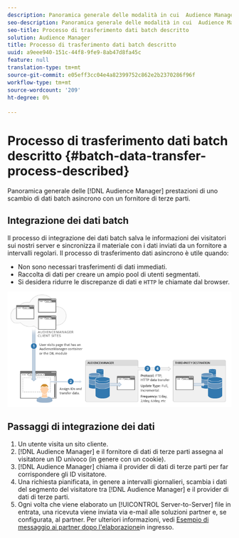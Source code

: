 ```yaml
---
description: Panoramica generale delle modalità in cui  Audience Manager esegue uno scambio di dati batch asincrono con un fornitore di terze parti.
seo-description: Panoramica generale delle modalità in cui  Audience Manager esegue uno scambio di dati batch asincrono con un fornitore di terze parti.
seo-title: Processo di trasferimento dati batch descritto
solution: Audience Manager
title: Processo di trasferimento dati batch descritto
uuid: a9eee940-151c-44f8-9fe9-8ab47d8fa45c
feature: null
translation-type: tm+mt
source-git-commit: e05eff3cc04e4a82399752c862e2b2370286f96f
workflow-type: tm+mt
source-wordcount: '209'
ht-degree: 0%

---
```



# Processo di trasferimento dati batch descritto {#batch-data-transfer-process-described}

Panoramica generale delle [!DNL Audience Manager] prestazioni di uno scambio di dati batch asincrono con un fornitore di terze parti.

## Integrazione dei dati batch

<!-- c_async.xml -->

Il processo di integrazione dei dati batch salva le informazioni dei visitatori sui nostri server e sincronizza il materiale con i dati inviati da un fornitore a intervalli regolari. Il processo di trasferimento dati asincrono è utile quando:

* Non sono necessari trasferimenti di dati immediati.
* Raccolta di dati per creare un ampio pool di utenti segmentati.
* Si desidera ridurre le discrepanze di dati e `HTTP` le chiamate dal browser.

![](assets/s2s_70.png)

## Passaggi di integrazione dei dati

1. Un utente visita un sito cliente.
1. [!DNL Audience Manager] e il fornitore di dati di terze parti assegna al visitatore un ID univoco (in genere con un cookie).
1. [!DNL Audience Manager] chiama il provider di dati di terze parti per far corrispondere gli ID visitatore.
1. Una richiesta pianificata, in genere a intervalli giornalieri, scambia i dati del segmento del visitatore tra [!DNL Audience Manager] e il provider di dati di terze parti.
1. Ogni volta che viene elaborato un [!UICONTROL Server-to-Server] file in entrata, una ricevuta viene inviata via e-mail alle soluzioni partner e, se configurata, al partner. Per ulteriori informazioni, vedi [Esempio di messaggio ai partner dopo l&#39;elaborazione](../../../integration/sending-audience-data/batch-data-transfer-explained/inbound-receipt-message.md)in ingresso.
